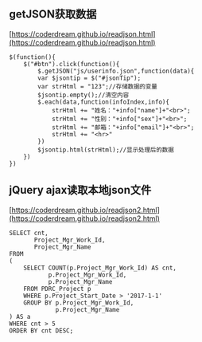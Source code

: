 


<span id= "20173601">getJSON获取数据</span>
----------

[https://coderdream.github.io/readjson.html](https://coderdream.github.io/readjson.html)

	$(function(){ 
		$("#btn").click(function(){ 
			$.getJSON("js/userinfo.json",function(data){ 
			var $jsontip = $("#jsonTip"); 
			var strHtml = "123";//存储数据的变量 
			$jsontip.empty();//清空内容 
			$.each(data,function(infoIndex,info){ 
				strHtml += "姓名："+info["name"]+"<br>"; 
				strHtml += "性别："+info["sex"]+"<br>"; 
				strHtml += "邮箱："+info["email"]+"<br>"; 
				strHtml += "<hr>" 
			}) 
			$jsontip.html(strHtml);//显示处理后的数据 
		}) 
	}) 





<span id= "20173602"> jQuery ajax读取本地json文件</span>
----------

[https://coderdream.github.io/readjson2.html](https://coderdream.github.io/readjson2.html)

	SELECT cnt,
	       Project_Mgr_Work_Id,
	       Project_Mgr_Name
	FROM
	(
	    SELECT COUNT(p.Project_Mgr_Work_Id) AS cnt,
	           p.Project_Mgr_Work_Id,
	           p.Project_Mgr_Name
	    FROM PDRC_Project p
	    WHERE p.Project_Start_Date > '2017-1-1'
	    GROUP BY p.Project_Mgr_Work_Id,
	             p.Project_Mgr_Name
	) AS a
	WHERE cnt > 5
	ORDER BY cnt DESC;

